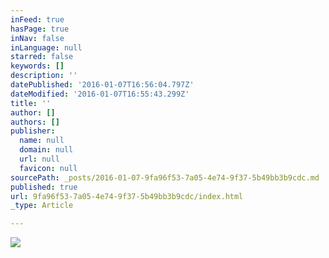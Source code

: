 ```yaml
---
inFeed: true
hasPage: true
inNav: false
inLanguage: null
starred: false
keywords: []
description: ''
datePublished: '2016-01-07T16:56:04.797Z'
dateModified: '2016-01-07T16:55:43.299Z'
title: ''
author: []
authors: []
publisher:
  name: null
  domain: null
  url: null
  favicon: null
sourcePath: _posts/2016-01-07-9fa96f53-7a05-4e74-9f37-5b49bb3b9cdc.md
published: true
url: 9fa96f53-7a05-4e74-9f37-5b49bb3b9cdc/index.html
_type: Article

---
```

![](https://the-grid-user-content.s3-us-west-2.amazonaws.com/8b0885ee-dd6f-4949-b415-6a7cca21ba53.jpg)